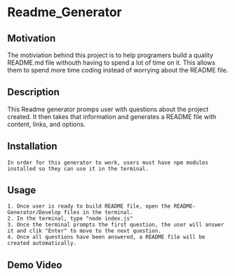 # Readme_Generator

## Motivation
The motiviation behind this project is to help programers build a quality README.md file withouth having to spend a lot of time on it. 
This allows them to spend more time coding instead of worrying about the README file.


## Description
This Readme generator promps user with questions about the project created. It then takes that information and generates a README file with content, links, and options.

## Installation
	In order for this generator to work, users must have npm modules installed so they can use it in the terminal.

## Usage
	1. Once user is ready to build README file, open the README-Generator/Develop files in the terminal.
	2. In the terminal, type "node index.js"
	3. Once the terminal prompts the first question, the user will answer it and clik "Enter" to move to the next question.
	4. Once all questions have been answered, a README file will be created automatically.

## Demo Video


